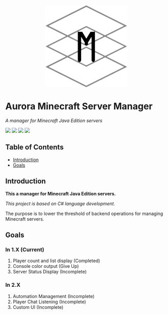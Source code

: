 <div align=center>
  <img src="./GithubSources/ASM256.png" width="256" height="256" />
</div>

# Aurora Minecraft Server Manager

*A manager for Minecraft Java Edition servers*

![](https://img.shields.io/badge/Build-Passing-brightgreen)
![](https://img.shields.io/badge/Platform-Windows-lightgrey)
![](https://img.shields.io/badge/Language-CSharp-orange)
![](https://img.shields.io/badge/Version-1.1-blue)

## Table of Contents

* [Introduction](#Introduction)
* [Goals](#Goals)

## Introduction

**This a manager for Minecraft Java Edition servers.**

*This project is based on C# language development.*

The purpose is to lower the threshold of backend operations for managing Minecraft servers.

## Goals

### In 1.X (Current)

1. Player count and list display (Completed)
2. Console color output (Give Up)
3. Server Status Display (Incomplete)

### In 2.X

1. Automation Management (Incomplete)
2. Player Chat Listening (Incomplete)
3. Custom UI (Incomplete)




